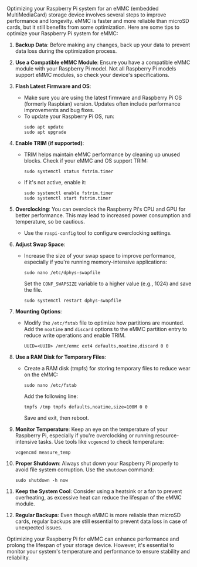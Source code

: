 Optimizing your Raspberry Pi system for an eMMC (embedded MultiMediaCard) storage device involves several steps to improve performance and longevity. eMMC is faster and more reliable than microSD cards, but it still benefits from some optimization. Here are some tips to optimize your Raspberry Pi system for eMMC:

1. **Backup Data**: Before making any changes, back up your data to prevent data loss during the optimization process.

2. **Use a Compatible eMMC Module**: Ensure you have a compatible eMMC module with your Raspberry Pi model. Not all Raspberry Pi models support eMMC modules, so check your device's specifications.

3. **Flash Latest Firmware and OS**:
   - Make sure you are using the latest firmware and Raspberry Pi OS (formerly Raspbian) version. Updates often include performance improvements and bug fixes.
   - To update your Raspberry Pi OS, run:
     ```
     sudo apt update
     sudo apt upgrade
     ```

4. **Enable TRIM (if supported)**:
   - TRIM helps maintain eMMC performance by cleaning up unused blocks. Check if your eMMC and OS support TRIM:
     ```
     sudo systemctl status fstrim.timer
     ```
   - If it's not active, enable it:
     ```
     sudo systemctl enable fstrim.timer
     sudo systemctl start fstrim.timer
     ```

5. **Overclocking**: You can overclock the Raspberry Pi's CPU and GPU for better performance. This may lead to increased power consumption and temperature, so be cautious.
   - Use the `raspi-config` tool to configure overclocking settings.

6. **Adjust Swap Space**:
   - Increase the size of your swap space to improve performance, especially if you're running memory-intensive applications:
     ```
     sudo nano /etc/dphys-swapfile
     ```
     Set the `CONF_SWAPSIZE` variable to a higher value (e.g., 1024) and save the file.
     ```
     sudo systemctl restart dphys-swapfile
     ```

7. **Mounting Options**:
   - Modify the `/etc/fstab` file to optimize how partitions are mounted. Add the `noatime` and `discard` options to the eMMC partition entry to reduce write operations and enable TRIM.
     ```
     UUID=<UUID> /mnt/emmc ext4 defaults,noatime,discard 0 0
     ```

8. **Use a RAM Disk for Temporary Files**:
   - Create a RAM disk (tmpfs) for storing temporary files to reduce wear on the eMMC:
     ```
     sudo nano /etc/fstab
     ```
     Add the following line:
     ```
     tmpfs /tmp tmpfs defaults,noatime,size=100M 0 0
     ```
     Save and exit, then reboot.

9. **Monitor Temperature**: Keep an eye on the temperature of your Raspberry Pi, especially if you're overclocking or running resource-intensive tasks. Use tools like `vcgencmd` to check temperature:
   ```
   vcgencmd measure_temp
   ```

10. **Proper Shutdown**: Always shut down your Raspberry Pi properly to avoid file system corruption. Use the `shutdown` command:
    ```
    sudo shutdown -h now
    ```

11. **Keep the System Cool**: Consider using a heatsink or a fan to prevent overheating, as excessive heat can reduce the lifespan of the eMMC module.

12. **Regular Backups**: Even though eMMC is more reliable than microSD cards, regular backups are still essential to prevent data loss in case of unexpected issues.

Optimizing your Raspberry Pi for eMMC can enhance performance and prolong the lifespan of your storage device. However, it's essential to monitor your system's temperature and performance to ensure stability and reliability.
